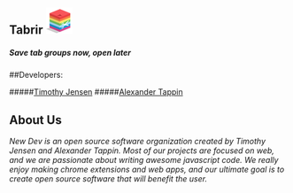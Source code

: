 ## Tabrir ![tabrir image](https://github.com/new-dev/Tabrir/blob/master/resources/tabrirIcon48.png)

##### _Save tab groups now, open later_

##Developers:

#####[Timothy Jensen](https://github.com/timothyjamesjensen)
#####[Alexander Tappin](https://github.com/alextappin)

## About Us
*New Dev is an open source software organization created by Timothy Jensen and Alexander Tappin.
Most of our projects are focused on web, and we are passionate about writing awesome javascript code.
We really enjoy making chrome extensions and web apps, and our ultimate goal is to create open source software that will benefit the user.*

